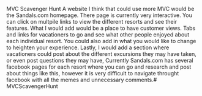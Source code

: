 MVC Scavenger Hunt
A website I think that could use more MVC would be the Sandals.com homepage.   There page is currently very interactive.  You can click on multpile links to view the different resorts and see their features.
What I would add would be  a place to have customer views.  Tabs and links for vacationers to go and see what other people enjoyed about each individual resort.  You could also add in what you would like to change to heighten your experience.
Lastly, I would add a section where vacationers could post about the different excursions they may have taken, or even post questions they may have,  Currently Sandals.com has several facebook pages for each resort where you can go and research and post about things like this, however it is very difficult to navigate throught facebook with all the memes and unnecessary comments.# MVCScavengerHunt
